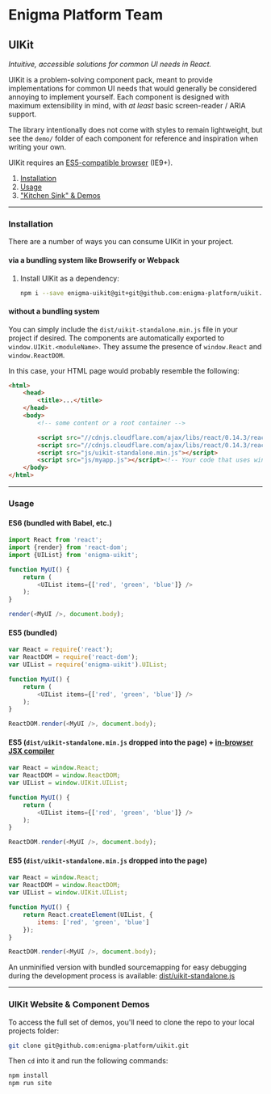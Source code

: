 # Enigma Platform Team
## UIKit

_Intuitive, accessible solutions for common UI needs in React._

UIKit is a problem-solving component pack, meant to provide implementations for common UI needs that would generally be considered annoying to implement yourself. Each component is designed with maximum extensibility in mind, with _at least_ basic screen-reader / ARIA support.

The library intentionally does not come with styles to remain lightweight, but see the `demo/` folder of each component for reference and inspiration when writing your own.

UIKit requires an [ES5-compatible browser](http://kangax.github.io/compat-table/es5/) (IE9+).

1. [Installation](#installation)
2. [Usage](#usage)
3. ["Kitchen Sink" & Demos](#kitchen-sink--demos)

---

### Installation

There are a number of ways you can consume UIKit in your project.

#### via a bundling system like Browserify or Webpack

1. Install UIKit as a dependency:
   ```bash
   npm i --save enigma-uikit@git+git@github.com:enigma-platform/uikit.git
   ```


#### without a bundling system

You can simply include the `dist/uikit-standalone.min.js` file in your project if desired. The components are automatically exported to `window.UIKit.<moduleName>`. They assume the presence of `window.React` and `window.ReactDOM`.

In this case, your HTML page would probably resemble the following:
```html
<html>
    <head>
        <title>...</title>
    </head>
    <body>
        <!-- some content or a root container -->

        <script src="//cdnjs.cloudflare.com/ajax/libs/react/0.14.3/react.min.js"></script>
        <script src="//cdnjs.cloudflare.com/ajax/libs/react/0.14.3/react-dom.min.js"></script>
        <script src="js/uikit-standalone.min.js"></script>
        <script src="js/myapp.js"></script><!-- Your code that uses window.UIKit.<moduleName> goes last. -->
    </body>
</html>
```

---

### Usage
#### ES6 (bundled with Babel, etc.)

```js
import React from 'react';
import {render} from 'react-dom';
import {UIList} from 'enigma-uikit';

function MyUI() {
    return (
        <UIList items={['red', 'green', 'blue']} />
    );
}

render(<MyUI />, document.body);
```

#### ES5 (bundled)

```js
var React = require('react');
var ReactDOM = require('react-dom');
var UIList = require('enigma-uikit').UIList;

function MyUI() {
    return (
        <UIList items={['red', 'green', 'blue']} />
    );
}

ReactDOM.render(<MyUI />, document.body);
```

#### ES5 (`dist/uikit-standalone.min.js` dropped into the page) + [in-browser JSX compiler](http://babeljs.io/docs/usage/browser/)
```js
var React = window.React;
var ReactDOM = window.ReactDOM;
var UIList = window.UIKit.UIList;

function MyUI() {
    return (
        <UIList items={['red', 'green', 'blue']} />
    );
}

ReactDOM.render(<MyUI />, document.body);
```

#### ES5 (`dist/uikit-standalone.min.js` dropped into the page)
```js
var React = window.React;
var ReactDOM = window.ReactDOM;
var UIList = window.UIKit.UIList;

function MyUI() {
    return React.createElement(UIList, {
        items: ['red', 'green', 'blue']
    });
}

ReactDOM.render(<MyUI />, document.body);
```

An unminified version with bundled sourcemapping for easy debugging during the development process is available: [dist/uikit-standalone.js](dist/uikit-standalone.js)

---

### UIKit Website & Component Demos

To access the full set of demos, you'll need to clone the repo to your local projects folder:

```bash
git clone git@github.com:enigma-platform/uikit.git
```

Then `cd` into it and run the following commands:

```bash
npm install
npm run site
```
